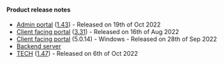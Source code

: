 #### Product release notes
* [Admin portal](/release-notes/admin) ([1.43](/configs/release-notes/admin/v1.43.1)) - Released on 19th of Oct 2022
* [Client facing portal](/release-notes/portal) ([3.31](/configs/release-notes/portal/v3.31)) - Released on 16th of Aug 2022
* [Client facing portal](https://help.deskdirector.com/article/4uzjpwaiou) (5.0.14) - Windows - Released on 28th of Sep 2022
* [Backend server](https://help.deskdirector.com/article/5ml4ieesph-server-changelog)
* [TECH](/release-notes/tech) ([1.47](/configs/release-notes/tech/v1.47)) - Released on 6th of Oct 2022
